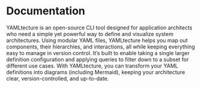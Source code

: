 # Documentation

YAMLtecture is an open-source CLI tool designed for application architects who need a simple yet powerful way to define and visualize system architectures. Using modular YAML files, YAMLtecture helps you map out components, their hierarchies, and interactions, all while keeping everything easy to manage in version control. It’s built to enable taking a single larger definition configuration and applying queries to filter down to a subset for different use cases. With YAMLtecture, you can transform your YAML definitions into diagrams (including Mermaid), keeping your architecture clear, version-controlled, and up-to-date.
